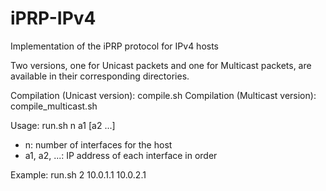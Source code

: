 # iPRP-IPv4
Implementation of the iPRP protocol for IPv4 hosts

Two versions, one for Unicast packets and one for Multicast packets, are available in their corresponding directories.

Compilation (Unicast version): compile.sh
Compilation (Multicast version): compile_multicast.sh

Usage: run.sh n a1 [a2 ...]
- n: number of interfaces for the host
- a1, a2, ...: IP address of each interface in order

Example: run.sh 2 10.0.1.1 10.0.2.1
